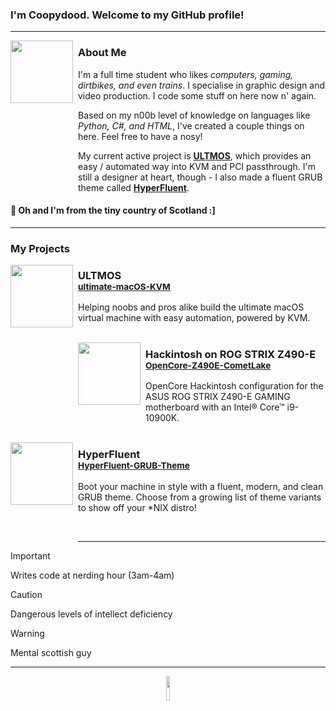 ### I'm Coopydood. Welcome to my GitHub profile!

***
<img align="left" width="100" height="100" src="https://images.weserv.nl/?url=https://github.com/Coopydood.png?v=1&h=100&w=100&fit=cover&mask=circle&maxage=7d">
<img align="left" src="https://github.com/Coopydood/ultimate-macOS-KVM/assets/39441479/8f69f9b9-cf23-4e8b-adf3-95862a23e2ba" height=250 width=2 />

<h3>About Me</h3>

I'm a full time student who likes *computers, gaming, dirtbikes, and even trains*. I specialise in graphic design and video production. I code some stuff on here now n' again.

Based on my n00b level of knowledge on languages like *Python, C#, and HTML*, I've created a couple things on here. Feel free to have a nosy!

My current active project is **[ULTMOS](https://github.com/Coopydood/ultimate-macOS-KVM)**, which provides an easy / automated way into KVM and PCI passthrough. I'm still a designer at heart, though - I also made a fluent GRUB theme called **[HyperFluent](https://github.com/Coopydood/HyperFluent-GRUB-Theme)**.

#### :scotland:     Oh and I'm from the tiny country of Scotland :]

***

### My Projects

<img align="left" width="100" height="100" src="https://github.com/Coopydood/ultimate-macOS-KVM/blob/main/resources/images/ULTMOS.png?raw=true">
<img align="left" src="https://github.com/Coopydood/ultimate-macOS-KVM/assets/39441479/8f69f9b9-cf23-4e8b-adf3-95862a23e2ba" height=130 width=2 />

<h3>ULTMOS<br><sub><a href="https://github.com/Coopydood/ultimate-macOS-KVM">ultimate-macOS-KVM</a></sub></h3>

Helping noobs and pros alike build the ultimate macOS virtual machine with easy automation, powered by KVM. <br><br>


<img align="left" width="100" height="100" src="https://github.com/Coopydood/Coopydood/assets/39441479/b54b7098-bc82-4110-8a3e-2c4ed729b1b0">
<img align="left" src="https://github.com/Coopydood/ultimate-macOS-KVM/assets/39441479/8f69f9b9-cf23-4e8b-adf3-95862a23e2ba" height=150 width=2 />

<h3>Hackintosh on ROG STRIX Z490-E<br><sub><a href="https://github.com/Coopydood/OpenCore-Z490E-CometLake">OpenCore-Z490E-CometLake</a></sub></h3>

OpenCore Hackintosh configuration for the ASUS ROG STRIX Z490-E GAMING motherboard with an Intel® Core™ i9-10900K. <br><br>

<img align="left" width="100" height="100" src="https://github.com/Coopydood/Coopydood/assets/39441479/f37fd9ea-4de9-447c-9cd9-36dd61027a52">
<img align="left" src="https://github.com/Coopydood/ultimate-macOS-KVM/assets/39441479/8f69f9b9-cf23-4e8b-adf3-95862a23e2ba" height=170 width=2 />

<h3>HyperFluent<br><sub><a href="https://github.com/Coopydood/HyperFluent-GRUB-Theme">HyperFluent-GRUB-Theme</a></sub></h3>

Boot your machine in style with a fluent, modern, and clean GRUB theme. Choose from a growing list of theme variants to show off your *NIX distro!

&nbsp;

***

> [!IMPORTANT]
> Writes code at nerding hour (3am-4am)

> [!CAUTION]
> Dangerous levels of intellect deficiency

> [!WARNING]
> Mental scottish guy

***

<p align="center">
  <img src="https://github.com/Coopydood/ultimate-macOS-KVM/assets/39441479/39d78d4b-8ce8-44f4-bba7-fefdbf2f80db" width="10%"> </img>
</p>
